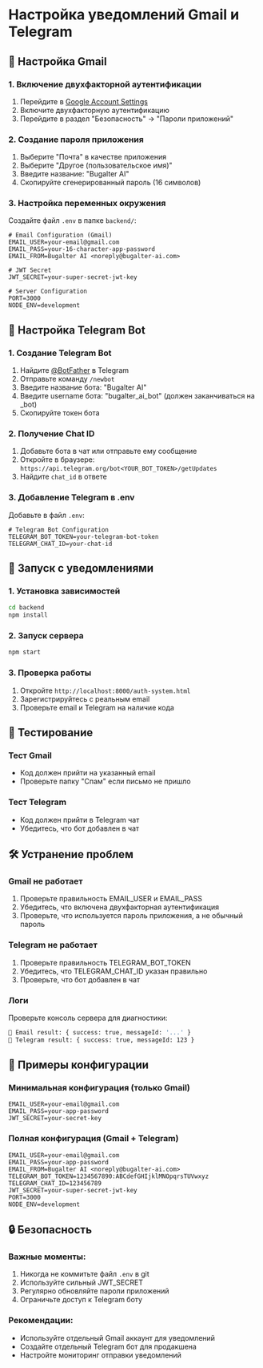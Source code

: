 # Настройка уведомлений Gmail и Telegram

## 📧 Настройка Gmail

### 1. Включение двухфакторной аутентификации
1. Перейдите в [Google Account Settings](https://myaccount.google.com/)
2. Включите двухфакторную аутентификацию
3. Перейдите в раздел "Безопасность" → "Пароли приложений"

### 2. Создание пароля приложения
1. Выберите "Почта" в качестве приложения
2. Выберите "Другое (пользовательское имя)"
3. Введите название: "Bugalter AI"
4. Скопируйте сгенерированный пароль (16 символов)

### 3. Настройка переменных окружения
Создайте файл `.env` в папке `backend/`:

```env
# Email Configuration (Gmail)
EMAIL_USER=your-email@gmail.com
EMAIL_PASS=your-16-character-app-password
EMAIL_FROM=Bugalter AI <noreply@bugalter-ai.com>

# JWT Secret
JWT_SECRET=your-super-secret-jwt-key

# Server Configuration
PORT=3000
NODE_ENV=development
```

## 🤖 Настройка Telegram Bot

### 1. Создание Telegram Bot
1. Найдите [@BotFather](https://t.me/botfather) в Telegram
2. Отправьте команду `/newbot`
3. Введите название бота: "Bugalter AI"
4. Введите username бота: "bugalter_ai_bot" (должен заканчиваться на _bot)
5. Скопируйте токен бота

### 2. Получение Chat ID
1. Добавьте бота в чат или отправьте ему сообщение
2. Откройте в браузере: `https://api.telegram.org/bot<YOUR_BOT_TOKEN>/getUpdates`
3. Найдите `chat_id` в ответе

### 3. Добавление Telegram в .env
Добавьте в файл `.env`:

```env
# Telegram Bot Configuration
TELEGRAM_BOT_TOKEN=your-telegram-bot-token
TELEGRAM_CHAT_ID=your-chat-id
```

## 🚀 Запуск с уведомлениями

### 1. Установка зависимостей
```bash
cd backend
npm install
```

### 2. Запуск сервера
```bash
npm start
```

### 3. Проверка работы
1. Откройте `http://localhost:8000/auth-system.html`
2. Зарегистрируйтесь с реальным email
3. Проверьте email и Telegram на наличие кода

## 🔧 Тестирование

### Тест Gmail
- Код должен прийти на указанный email
- Проверьте папку "Спам" если письмо не пришло

### Тест Telegram
- Код должен прийти в Telegram чат
- Убедитесь, что бот добавлен в чат

## 🛠 Устранение проблем

### Gmail не работает
1. Проверьте правильность EMAIL_USER и EMAIL_PASS
2. Убедитесь, что включена двухфакторная аутентификация
3. Проверьте, что используется пароль приложения, а не обычный пароль

### Telegram не работает
1. Проверьте правильность TELEGRAM_BOT_TOKEN
2. Убедитесь, что TELEGRAM_CHAT_ID указан правильно
3. Проверьте, что бот добавлен в чат

### Логи
Проверьте консоль сервера для диагностики:
```bash
📧 Email result: { success: true, messageId: '...' }
🤖 Telegram result: { success: true, messageId: 123 }
```

## 📝 Примеры конфигурации

### Минимальная конфигурация (только Gmail)
```env
EMAIL_USER=your-email@gmail.com
EMAIL_PASS=your-app-password
JWT_SECRET=your-secret-key
```

### Полная конфигурация (Gmail + Telegram)
```env
EMAIL_USER=your-email@gmail.com
EMAIL_PASS=your-app-password
EMAIL_FROM=Bugalter AI <noreply@bugalter-ai.com>
TELEGRAM_BOT_TOKEN=1234567890:ABCdefGHIjklMNOpqrsTUVwxyz
TELEGRAM_CHAT_ID=123456789
JWT_SECRET=your-super-secret-jwt-key
PORT=3000
NODE_ENV=development
```

## 🔒 Безопасность

### Важные моменты:
1. Никогда не коммитьте файл `.env` в git
2. Используйте сильный JWT_SECRET
3. Регулярно обновляйте пароли приложений
4. Ограничьте доступ к Telegram боту

### Рекомендации:
- Используйте отдельный Gmail аккаунт для уведомлений
- Создайте отдельный Telegram бот для продакшена
- Настройте мониторинг отправки уведомлений 